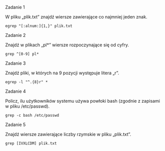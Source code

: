 Zadanie 1

W pliku „plik.txt” znajdź wiersze zawierające 
co najmniej jeden znak.
```
egrep "[:alnum:]{1,}" plik.txt
```

Zadanie 2

Znajdź w plikach „pl*” wiersze rozpoczynające się od cyfry.
```
grep ^[0-9] pl*

```
Zadanie 3

Znajdź pliki, w których na 9 pozycji występuje litera „r”.
```
egrep -l "^.{8}r" *
```
Zadanie 4

Policz, ilu użytkowników systemu używa powłoki bash (zgodnie z zapisami 
w pliku /etc/passwd).

```
grep -c bash /etc/passwd
```

Zadanie 5

Znajdź wiersze zawierające liczby rzymskie w pliku „plik.txt”.

```
grep [IVXLCDM] plik.txt
```


